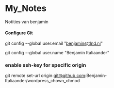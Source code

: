 # My_Notes
Notities van benjamin

#### Configure Git
git config --global user.email "benjamin@tlnd.nl"

git config --global user.name "Benjamin Italiaander"

### enable ssh-key for specific origin

git remote set-url origin git@github.com:Benjamin-Italiaander/wordpress_chown_chmod
